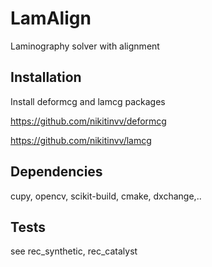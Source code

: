 # LamAlign
Laminography solver with alignment

## Installation
Install deformcg and lamcg packages

https://github.com/nikitinvv/deformcg

https://github.com/nikitinvv/lamcg

## Dependencies
cupy, opencv, scikit-build, cmake, dxchange,..

## Tests

see rec_synthetic, rec_catalyst
